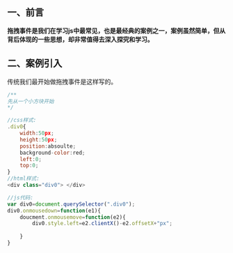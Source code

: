 ## 一、前言

**拖拽事件是我们在学习js中最常见，也是最经典的案例之一，案例虽然简单，但从背后体现的一些思想，却非常值得去深入探究和学习。**

## 二、案例引入

传统我们最开始做拖拽事件是这样写的。

```js
/**
先从一个小方块开始
*/

//css样式:
.div0{
    width:50px;
    height:50px;
    position:absoulte;
    background-color:red;
    left:0;
    top:0;
}
//html样式:
<div class="div0"> </div>

//js代码:
var div0=document.querySelector(".div0");
div0.onmousedown=function(e1){
    doucment.onmousemove=function(e2){
        div0.style.left=e2.clientX()-e2.offsetX+"px";
        
    }
}

```

